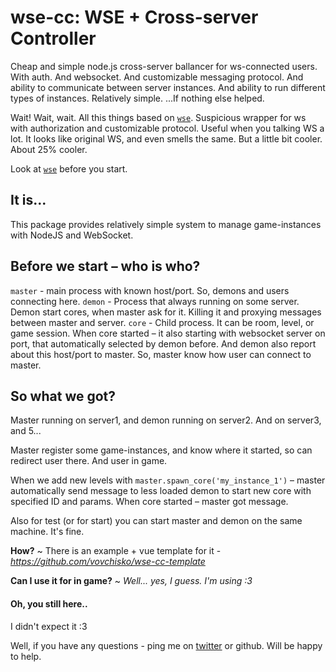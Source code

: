 # wse-cc: WSE + Cross-server Controller

Cheap and simple node.js cross-server ballancer for ws-connected users. With auth. And websocket. And customizable messaging protocol. And ability to communicate between server instances. And ability to run different types of instances. Relatively simple. ...If nothing else helped.

Wait! Wait, wait. All this things based on [``wse``](https://www.npmjs.com/package/wse). Suspicious wrapper for ws with authorization and customizable protocol. Useful when you talking WS a lot. It looks like original WS, and even smells the same. But a little bit cooler. About 25% cooler.

Look at [``wse``](https://www.npmjs.com/package/wse) before you start.

## It is...
This package provides relatively simple system to manage game-instances with NodeJS and WebSocket.

## Before we start – who is who?
``master`` - main process with known host/port. So, demons and users connecting here.
``demon`` - Process that always running on some server. Demon start cores, when master ask for it. Killing it and proxying messages between master and server.
``core`` - Child process. It can be room, level, or game session. When core started – it also starting with websocket server on port, that automatically selected by demon before. And demon also report about this host/port to master. So, master know how user can connect to master.

## So what we got?

Master running on server1, and demon running on server2. And on server3, and 5...

Master register some game-instances, and know where it started, so can redirect user there. And user in game.

When we add new levels with ``master.spawn_core('my_instance_1')`` – master automatically send message to less loaded demon to start new core with specified ID and params. When core started – master got message.

Also for test (or for start) you can start master and demon on the same machine. It's fine.

**How?**
 ~ There is an example + vue template for it - *https://github.com/vovchisko/wse-cc-template*

**Can I use it for in game?**
 ~ *Well... yes, I guess. I'm using :3*

#### Oh, you still here..

I didn't expect it :3

Well, if you have any questions - ping me on [twitter](https://twitter.com/vovchisko) or github. Will be happy to help.
